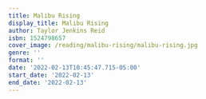 ```yaml
---
title: Malibu Rising
display_title: Malibu Rising
author: Taylor Jenkins Reid
isbn: 1524798657
cover_image: /reading/malibu-rising/malibu-rising.jpg
genre: ''
format: ''
date: '2022-02-13T10:45:47.715-05:00'
start_date: '2022-02-13'
end_date: '2022-02-13'
---
```


